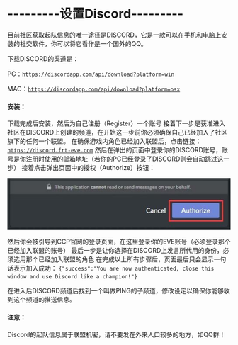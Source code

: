 # ---------设置Discord---------

目前社区获取起队信息的唯一途径是DISCORD，它是一款可以在手机和电脑上安装的社交软件，你可以将它看作是一个国外的QQ。

下载DISCORD的渠道是：

PC：[`https://discordapp.com/api/download?platform=win`](https://discordapp.com/api/download?platform=win)

MAC：[`https://discordapp.com/api/download?platform=osx`](https://discordapp.com/api/download?platform=osx)

#### 安装：

下载完成后安装，然后为自己注册（Register）一个账号 接着下一步是获准进入社区在DISCORD上创建的频道，在开始这一步前你必须确保自己已经加入了社区旗下的任何一个联盟。 在确保游戏内角色已经加入联盟后，点击链接：[`https://discord.frt-eve.com`](https://discord.frt-eve.com) 然后在弹出的页面中登录你的DISCORD账号，账号是你注册时使用的邮箱地址（若你的PC已经登录了DISCORD则会自动跳过这一步） 接着点击弹出页面中的授权（Authorize）按钮：

![](.gitbook/assets/psb-1.jpg)

然后你会被引导到CCP官网的登录页面，在这里登录你的EVE账号（必须登录那个已经加入联盟的账号） 最后一步是让你选择在DISCORD上发言所代用的身份，必须选用那个已经加入联盟的角色 在完成以上所有步骤后，页面最后只会显示一句话表示加入成功： `{"success":"You are now authenticated, close this window and use Discord like a champion!"}` 

在进入后DISCORD频道后找到一个叫做PING的子频道，修改设定以确保你能够收到这个频道的推送信息。

#### **注意：**

Discord的起队信息属于联盟机密，请不要发在外来人口较多的地方，如QQ群！

